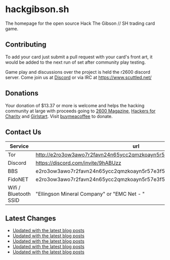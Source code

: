 # hackgibson.sh
The homepage for the open source Hack The Gibson // SH trading card game.


## Contributing

To add your card just submit a pull request with your card's front art, it would be added to the next run of set after community play testing.

Game play and discussions over the project is held the r2600 discord server. Come join us at [Discord](https://discord.com/invite/9hABUzz) or via IRC at https://www.scuttled.net/


## Donations

Your donation of $13.37 or more is welcome and helps the hacking community at large with proceeds going to [2600 Magazine](https://2600.com/), [Hackers for Charity](https://hackersforcharity.org) and [Girlstart](https://girlstart.org).  Visit [buymeacoffee](https://www.buymeacoffee.com/hackgibson.sh) to donate.


## Contact Us

Service | url
-|-
Tor | http://e2ro3ow3awo7r2favn24n65ycc2qmzkoayn5r57e3f56nvjwdcgg32ad.onion
Discord | https://discord.com/invite/9hABUzz
BBS | e2ro3ow3awo7r2favn24n65ycc2qmzkoayn5r57e3f56nvjwdcgg32ad.onion:23
FidoNET | e2ro3ow3awo7r2favn24n65ycc2qmzkoayn5r57e3f56nvjwdcgg32ad.onion:24554
Wifi / Bluetooth SSID | "Ellingson Mineral Company" or "EMC Net - <fidonet address>"

## Latest Changes
<!-- BLOG-POST-LIST:START -->
- [Updated with the latest blog posts](https://github.com/DFW2600/hackgibson.sh/commit/b283cdc74be39ec262dfdde1f2a9bc2b11c0d3c3)
- [Updated with the latest blog posts](https://github.com/DFW2600/hackgibson.sh/commit/e234346e381a7a4d10a369ef100881c82e587a88)
- [Updated with the latest blog posts](https://github.com/DFW2600/hackgibson.sh/commit/da9f1e4435d3b0d8c55c280d69c3e5d4986e8981)
- [Updated with the latest blog posts](https://github.com/DFW2600/hackgibson.sh/commit/bfa44444f0e22504aabdf3c86efe7f4991c9f38b)
- [Updated with the latest blog posts](https://github.com/DFW2600/hackgibson.sh/commit/f93e553d06dea16c4ff4e44ab990edfde7bb8217)
<!-- BLOG-POST-LIST:END -->

